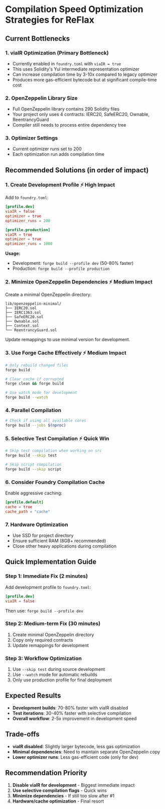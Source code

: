 # Compilation Speed Optimization Strategies for ReFlax

## Current Bottlenecks

### 1. **viaIR Optimization (Primary Bottleneck)**
- Currently enabled in `foundry.toml` with `viaIR = true`
- This uses Solidity's Yul intermediate representation optimizer
- Can increase compilation time by 3-10x compared to legacy optimizer
- Produces more gas-efficient bytecode but at significant compile-time cost

### 2. **OpenZeppelin Library Size**
- Full OpenZeppelin library contains 290 Solidity files
- Your project only uses 4 contracts: IERC20, SafeERC20, Ownable, ReentrancyGuard
- Compiler still needs to process entire dependency tree

### 3. **Optimizer Settings**
- Current optimizer runs set to 200
- Each optimization run adds compilation time

## Recommended Solutions (in order of impact)

### 1. **Create Development Profile** ⚡ High Impact
Add to `foundry.toml`:
```toml
[profile.dev]
viaIR = false
optimizer = true
optimizer_runs = 200

[profile.production]
viaIR = true
optimizer = true
optimizer_runs = 1000
```

**Usage:**
- Development: `forge build --profile dev` (50-80% faster)
- Production: `forge build --profile production`

### 2. **Minimize OpenZeppelin Dependencies** ⚡ Medium Impact
Create a minimal OpenZeppelin directory:
```
lib/openzeppelin-minimal/
├── IERC20.sol
├── IERC1363.sol
├── SafeERC20.sol
├── Ownable.sol
├── Context.sol
└── ReentrancyGuard.sol
```

Update remappings to use minimal version for development.

### 3. **Use Forge Cache Effectively** ⚡ Medium Impact
```bash
# Only rebuild changed files
forge build

# Clear cache if corrupted
forge clean && forge build

# Use watch mode for development
forge build --watch
```

### 4. **Parallel Compilation**
```bash
# Check if using all available cores
forge build --jobs $(nproc)
```

### 5. **Selective Test Compilation** ⚡ Quick Win
```bash
# Skip test compilation when working on src
forge build --skip test

# Skip script compilation
forge build --skip script
```

### 6. **Consider Foundry Compilation Cache**
Enable aggressive caching:
```toml
[profile.default]
cache = true
cache_path = "cache"
```

### 7. **Hardware Optimization**
- Use SSD for project directory
- Ensure sufficient RAM (8GB+ recommended)
- Close other heavy applications during compilation

## Quick Implementation Guide

### Step 1: Immediate Fix (2 minutes)
Add development profile to `foundry.toml`:
```toml
[profile.dev]
viaIR = false
```

Then use: `forge build --profile dev`

### Step 2: Medium-term Fix (30 minutes)
1. Create minimal OpenZeppelin directory
2. Copy only required contracts
3. Update remappings for development

### Step 3: Workflow Optimization
1. Use `--skip test` during source development
2. Use `--watch` mode for automatic rebuilds
3. Only use production profile for final deployment

## Expected Results

- **Development builds**: 70-80% faster with viaIR disabled
- **Test iterations**: 30-40% faster with selective compilation
- **Overall workflow**: 2-5x improvement in development speed

## Trade-offs

- **viaIR disabled**: Slightly larger bytecode, less gas optimization
- **Minimal dependencies**: Need to maintain separate OpenZeppelin copy
- **Lower optimizer runs**: Less gas-efficient code (only for dev)

## Recommendation Priority

1. **Disable viaIR for development** - Biggest immediate impact
2. **Use selective compilation flags** - Quick wins
3. **Minimize dependencies** - If still too slow after #1
4. **Hardware/cache optimization** - Final resort